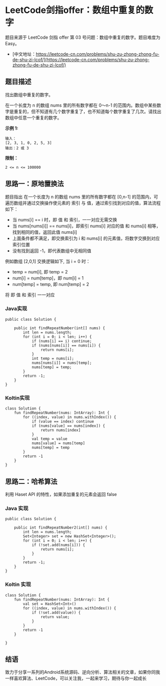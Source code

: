 # LeetCode剑指offer：数组中重复的数字

题目来源于 LeetCode 剑指 offer 第 03 号问题：数组中重复的数字。题目难度为 Easy。

* [中文地址：https://leetcode-cn.com/problems/shu-zu-zhong-zhong-fu-de-shu-zi-lcof/](https://leetcode-cn.com/problems/shu-zu-zhong-zhong-fu-de-shu-zi-lcof/)

## 题目描述

找出数组中重复的数字。

在一个长度为 n 的数组 nums 里的所有数字都在 0～n-1 的范围内。数组中某些数字是重复的，但不知道有几个数字重复了，也不知道每个数字重复了几次。请找出数组中任意一个重复的数字。

**示例 1:**

```
输入：
[2, 3, 1, 0, 2, 5, 3]
输出：2 或 3 
```

**限制：**

```
2 <= n <= 100000
```

## 思路一：原地置换法

题目指出 在一个长度为 n 的数组 nums 里的所有数字都在 [0,n-1] 的范围内，可遍历数组并通过交换操作使元素的 索引 与 值，通过索引找到对应的值，算法流程如下：

* 当 nums[i] == i 时，即 值 和 索引，一一对应无需交换
* 当 nums[nums[i]] == nums[i]，即索引 nums[i] 对应的值 和 nums[i] 相等，找到相同的值，返回此值 nums[i]
* 上面条件都不满足，即交换索引为 i 和 nums[i] 的元素值，将数字交换到对应索引位置
* 没有找到返回 -1，即代表数组中无相同值

例如数组 [2,0,1] 交换逻辑如下, 当 i = 0 时：

* temp = num[i], 即 temp = 2
* num[i] = num[temp]，即 num[i] = 1
* num[temp] = temp, 即 num[temp] = 2

将 即 值 和 索引 一一对应

### Java实现

```
public class Solution {

    public int findRepeatNumber(int[] nums) {
        int len = nums.length;
        for (int i = 0; i < len; i++) {
            if (nums[i] == i) continue;
            if (nums[nums[i]] == nums[i]) {
                return nums[i];
            }
            int temp = nums[i];
            nums[nums[i]] = nums[temp];
            nums[temp] = temp;
        }
        return -1;
    }
}
```

### Koltin实现

```
class Solution {
    fun findRepeatNumber(nums: IntArray): Int {
        for ((index, value) in nums.withIndex()) {
            if (value == index) continue
            if (nums[value] == nums[index]) {
                return nums[index]
            }
            val temp = value
            nums[value] = nums[temp]
            nums[temp] = temp
        }
        return -1
    }
}
```

## 思路二：哈希算法

利用 Haset API 的特性，如果添加重复的元素会返回 false

### Java 实现

```
public class Solution {

    public int findRepeatNumber2(int[] nums) {
        int len = nums.length;
        Set<Integer> set = new HashSet<Integer>();
        for (int i = 0; i < len; i++) {
            if (!set.add(nums[i])) {
                return nums[i];
            }
        }
        return -1;
    }
}
```

### Koltin 实现

```
class Solution {
    fun findRepeatNumber(nums: IntArray): Int {
        val set = HashSet<Int>()
        for ((index, value) in nums.withIndex()) {
            if (!set.add(value)) {
                return value;
            }
        }
        return -1
    }

}
```

## 结语

致力于分享一系列的Android系统源码、逆向分析、算法相关的文章，如果你同我一样喜欢算法、LeetCode，可以关注我，一起来学习，期待与你一起成长

